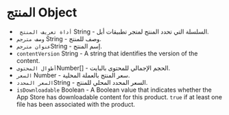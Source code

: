 # المنتج Object

* ` أداة تعريف المنتج` String - السلسلة التي تحدد المنتج لمتجر تطبيقات أبل.
* `وصف مترجم` String - وصف للمنتج.
* `عنوان مترجم`String - إسم المنتج.
* `contentVersion` String - A string that identifies the version of the content.
* `أطوال المحتوى`Number[] - الحجم الإجمالي للمحتوى بالبايت.
* `السعر` Number - سعر المنتج بالعملة المحلية.
* `السعر المحدد`String - السعر المحدد المحلي للمنتج.
* `isDownloadable` Boolean - A Boolean value that indicates whether the App Store has downloadable content for this product. `true` if at least one file has been associated with the product.
